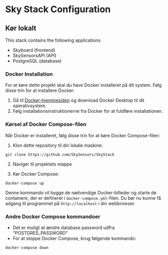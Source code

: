 
# Sky Stack Configuration




## Kør lokalt

This stack contains the following applications
- Skyboard (frontend)
- SkySensorsAPI (API)
- PostgreSQL (database)

### Docker Installation

For at køre dette projekt skal du have Docker installeret på dit system. Følg disse trin for at installere Docker:

1. Gå til [Docker-hjemmesiden](https://www.docker.com/products/docker-desktop) og download Docker Desktop til dit operativsystem.
2. Følg installationsinstruktionerne fra Docker for at fuldføre installationen.

### Kørsel af Docker Compose-filen

Når Docker er installeret, følg disse trin for at køre Docker Compose-filen:

1. Klon dette repository til din lokale maskine:

```
git clone https://github.com/SkySensors/SkyStack
```

2. Naviger til projektets mappe


3. Kør Docker Compose:
```
docker-compose up
```

Denne kommando vil bygge de nødvendige Docker-billeder og starte de containere, der er defineret i `docker-compose.yml`-filen. Du bør nu kunne få adgang til programmet på `http://localhost` i din webbrowser.

### Andre Docker Compose kommandoer
- Det er muligt at ændre database password udfra "POSTGRES_PASSWORD"
- For at stoppe Docker Compose, brug følgende kommando:
```
docker-compose down
```